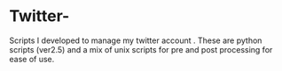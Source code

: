 # Twitter-
Scripts I developed to manage my twitter account . These are python scripts (ver2.5) and a mix of unix scripts for pre and post processing for ease of use.
